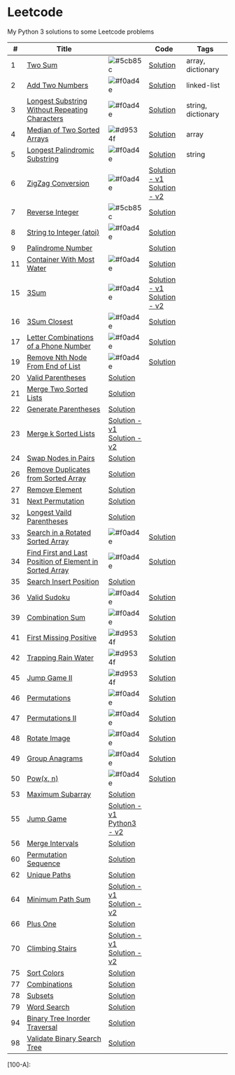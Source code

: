 # Leetcode
My Python 3 solutions to some Leetcode problems



| #      | Title                                                                            |                    | Code                                              | Tags               |
| ------ | -------------------------------------------------------------------------------- | ------------------ | ------------------------------------------------- | ------------------ |
| 1      | [Two Sum][1-Q]                                                                   | ![#5cb85c][Easy]   | [Solution][1-A]                                   | array, dictionary  |
| 2      | [Add Two Numbers][2-Q]                                                           | ![#f0ad4e][Medium] | [Solution][2-A]                                   | linked-list        |
| 3      | [Longest Substring Without Repeating Characters][3-Q]                            | ![#f0ad4e][Medium] | [Solution][3-A]                                   | string, dictionary |
| 4      | [Median of Two Sorted Arrays][4-Q]                                               | ![#d9534f][Hard]   | [Solution][4-A]                                   | array              |
| 5      | [Longest Palindromic Substring][5-Q]                                             | ![#f0ad4e][Medium] | [Solution][5-A]                                   | string             |
| 6      | [ZigZag Conversion][6-Q]                                                         | ![#f0ad4e][Medium] | [Solution - v1][6-A1]<br>[Solution - v2][6-A2]    |                    |
| 7      | [Reverse Integer][7-Q]                                                           | ![#5cb85c][Easy]   | [Solution][7-A]                                   |                    |
| 8      | [String to Integer (atoi)][8-Q]                                                  | ![#f0ad4e][Medium] | [Solution][8-A]                                   |                    |
| 9      | [Palindrome Number][9-Q]                                                         |                    | [Solution][9-A]                                   |                    |
| 11     | [Container With Most Water][11-Q]                                                | ![#f0ad4e][Medium] | [Solution][11-A]                                  |                    |
| 15     | [3Sum][15-Q]                                                                     | ![#f0ad4e][Medium] | [Solution - v1][15-A1]<br>[Solution - v2][15-A2]  |
| 16     | [3Sum Closest][16-Q]                                                             | ![#f0ad4e][Medium] | [Solution][16-Q]                                  |
| 17     | [Letter Combinations of a Phone Number][17-Q]                                    | ![#f0ad4e][Medium] | [Solution]() |
| 19     | [Remove Nth Node From End of List][19-Q]                                         | ![#f0ad4e][Medium] | [Solution]() |
| 20     | [Valid Parentheses][20-Q]                                                        | [Solution]() |
| 21     | [Merge Two Sorted Lists][21-Q]                                                   | [Solution]() |
| 22     | [Generate Parentheses][22-Q]                                                     | [Solution]() |
| 23     | [Merge k Sorted Lists][23-Q]                                                     | [Solution - v1]()<br>[Solution - v2]() |
| 24     | [Swap Nodes in Pairs][24-Q]                                                      | [Solution]() |
| 26     | [Remove Duplicates from Sorted Array][26-Q]                                      | [Solution]() |
| 27     | [Remove Element][27-Q]                                                           | [Solution]() |
| 31     | [Next Permutation][31-Q]                                                         | [Solution]() |
| 32     | [Longest Vaild Parentheses][32-Q]                                                | [Solution]() |
| 33     | [Search in a Rotated Sorted Array][33-Q]                                         | ![#f0ad4e][Medium] | [Solution]() |
| 34     | [Find First and Last Position of Element in Sorted Array][34-Q]                  | ![#f0ad4e][Medium] | [Solution]() |
| 35     | [Search Insert Position][35-Q]                                                   | [Solution]() |
| 36     | [Valid Sudoku][36-Q]                                                             | ![#f0ad4e][Medium] | [Solution]() |
| 39     | [Combination Sum][39-Q]                                                          | ![#f0ad4e][Medium] | [Solution]() |
| 41     | [First Missing Positive][41-Q]                                                   | ![#d9534f][Hard] | [Solution](https://github.com/TomBombadilV/leetcode-problems/blob/master/solutions/first-missing-positive.py) |
| 42     | [Trapping Rain Water][42-Q]                                                      | ![#d9534f][Hard] | [Solution](https://github.com/TomBombadilV/leetcode-problems/blob/master/solutions/trapping-rain-water.py) |
| 45     | [Jump Game II][45-Q]                                                             | ![#d9534f][Hard] | [Solution](https://github.com/TomBombadilV/leetcode-problems/blob/master/solutions/jump-game-ii.py) |
| 46     | [Permutations][46-Q]                                                             | ![#f0ad4e][Medium] | [Solution](https://github.com/TomBombadilV/leetcode-problems/blob/master/solutions/permutations.py) |
| 47     | [Permutations II][47-Q]                                                          | ![#f0ad4e][Medium] | [Solution](https://github.com/TomBombadilV/leetcode-problems/blob/master/solutions/permutations-ii.py) |
| 48     | [Rotate Image][48-Q]                                                             | ![#f0ad4e][Medium] | [Solution](https://github.com/TomBombadilV/leetcode-problems/blob/master/solutions/rotate-image.py) |
| 49     | [Group Anagrams][49-Q]                                                           | ![#f0ad4e][Medium] | [Solution](https://github.com/TomBombadilV/leetcode-problems/blob/master/solutions/group-anagrams.py) |
| 50     | [Pow(x, n)][50-Q]                                                                | ![#f0ad4e][Medium] | [Solution](https://github.com/TomBombadilV/leetcode-problems/blob/master/solutions/pow.py) |
| 53     | [Maximum Subarray][53-Q]                                                         | [Solution](https://github.com/TomBombadilV/leetcode-problems/blob/master/solutions/maximum-subarray.py) |
| 55     | [Jump Game][55-Q] | [Solution - v1](https://github.com/TomBombadilV/leetcode-problems/blob/master/solutions/jump-game.py)<br>[Python3 - v2](https://github.com/TomBombadilV/leetcode-problems/blob/master/solutions/jump-game-2.py) |
| 56     | [Merge Intervals][56-Q] | [Solution](https://github.com/TomBombadilV/leetcode-problems/blob/master/solutions/merge-intervals.py) |
| 60     | [Permutation Sequence][60-Q] | [Solution](https://github.com/TomBombadilV/leetcode-problems/blob/master/solutions/permutation-sequence.py) |
| 62     | [Unique Paths][62-Q] | [Solution](https://github.com/TomBombadilV/leetcode-problems/blob/master/solutions/unique-paths.py) |
| 64     | [Minimum Path Sum][64-Q] | [Solution - v1](https://github.com/TomBombadilV/leetcode-problems/blob/master/solutions/minimum-path-sum.py)<br>[Solution - v2](https://github.com/TomBombadilV/leetcode-problems/blob/master/solutions/minimum-path-sum-2.py) |
| 66     | [Plus One][66-Q] | [Solution](https://github.com/TomBombadilV/leetcode-problems/blob/master/solutions/plus-one.py) |
| 70     | [Climbing Stairs][70-Q] | [Solution - v1](https://github.com/TomBombadilV/leetcode-problems/blob/master/solutions/climbing-stairs.py)<br>[Solution - v2](https://github.com/TomBombadilV/leetcode-problems/blob/master/solutions/climbing-stairs-again.py) |
| 75     | [Sort Colors][75-Q] | [Solution](https://github.com/TomBombadilV/leetcode-problems/blob/master/solutions/sort-colors.py) |
| 77     | [Combinations][77-Q] | [Solution](https://github.com/TomBombadilV/leetcode-problems/blob/master/solutions/combinations.py)
| 78     | [Subsets][78-Q] | [Solution](https://github.com/TomBombadilV/leetcode-problems/blob/master/solutions/subsets.py) |
| 79     | [Word Search][79-Q] | [Solution](https://github.com/TomBombadilV/leetcode-problems/blob/master/solutions/word-search.py) |
| 94     | [Binary Tree Inorder Traversal][94-Q] | [Solution](https://github.com/TomBombadilV/leetcode-problems/blob/master/solutions/binary-tree-inorder-traversal.py) |
| 98     | [Validate Binary Search Tree][98-Q] | [Solution](https://github.com/TomBombadilV/leetcode-problems/blob/master/solutions/validate-binary-search-tree.py) |

[Easy]:   https://via.placeholder.com/15/5cb85c/000000?text=+
[Medium]: https://via.placeholder.com/15/f0ad4e/000000?text=+
[Hard]:   https://via.placeholder.com/15/d9534f/000000?text=+

[1-Q]:    https://leetcode.com/problems/two-sum
[2-Q]:    https://leetcode.com/problems/add-two-numbers
[3-Q]:    https://leetcode.com/problems/longest-substring-without-repeating-characters
[4-Q]:    https://leetcode.com/problems/median-of-two-sorted-arrays
[5-Q]:    https://leetcode.com/problems/longest-palindromic-substring
[6-Q]:    https://leetcode.com/problems/zigzag-conversion
[7-Q]:    https://leetcode.com/problems/reverse-integer/
[8-Q]:    https://leetcode.com/problems/string-to-integer-atoi/
[9-Q]:    https://leetcode.com/problems/palindrome-number
[10-Q]:   <>
[11-Q]:   https://leetcode.com/problems/container-with-most-water
[12-Q]:   <>
[13-Q]:   <>
[14-Q]:   <>
[15-Q]:   https://leetcode.com/problems/3sum
[16-Q]:   https://leetcode.com/problems/3sum-closest
[17-Q]:   https://leetcode.com/problems/letter-combinations-of-a-phone-number
[18-Q]:   <>
[19-Q]:   https://leetcode.com/problems/remove-nth-node-from-end-of-list
[20-Q]:   https://leetcode.com/problems/valid-parentheses
[21-Q]:   https://leetcode.com/problems/merge-two-sorted-lists
[22-Q]:   https://leetcode.com/problems/generate-parentheses
[23-Q]:   https://leetcode.com/problems/merge-k-sorted-lists
[24-Q]:   https://leetcode.com/problems/swap-nodes-in-pairs
[25-Q]:   <>
[26-Q]:   https://leetcode.com/problems/remove-duplicates-from-sorted-array
[27-Q]:   https://leetcode.com/problems/remove-element
[28-Q]:   <>
[29-Q]:   <>
[30-Q]:   <>
[31-Q]:   https://leetcode.com/problems/next-permutation
[32-Q]:   https://leetcode.com/problems/longest-valid-parentheses
[33-Q]:   https://leetcode.com/problems/search-in-rotated-sorted-array
[34-Q]:   https://leetcode.com/problems/find-first-and-last-position-of-element-in-sorted-array
[35-Q]:   https://leetcode.com/problems/search-insert-position
[36-Q]:   https://leetcode.com/problems/valid-sudoku
[37-Q]:   <>
[38-Q]:   <>
[39-Q]:   https://leetcode.com/problems/combination-sum
[40-Q]:   <>
[41-Q]:   https://leetcode.com/problems/first-missing-positive
[42-Q]:   https://leetcode.com/problems/trapping-rain-water
[43-Q]:   <>
[44-Q]:   <>
[45-Q]:   https://leetcode.com/problems/jump-game-ii
[46-Q]:   https://leetcode.com/problems/permutations
[47-Q]:   https://leetcode.com/problems/permutations-ii
[48-Q]:   https://leetcode.com/problems/rotate-image
[49-Q]:   https://leetcode.com/problems/group-anagrams
[50-Q]:   https://leetcode.com/problems/powx-n
[51-Q]:   <>
[52-Q]:   <>
[53-Q]:   https://leetcode.com/problems/maximum-subarray
[54-Q]:   <>
[55-Q]:   https://leetcode.com/problems/jump-game
[56-Q]:   https://leetcode.com/problems/merge-intervals
[57-Q]:   <>
[58-Q]:   <>
[59-Q]:   <>
[60-Q]:   https://leetcode.com/problems/permutation-sequence
[61-Q]:   <>
[62-Q]:   https://leetcode.com/problems/unique-paths
[63-Q]:   <>
[64-Q]:   https://leetcode.com/problems/minimum-path-sum
[65-Q]:   <>
[66-Q]:   https://leetcode.com/problems/plus-one
[67-Q]:   <>
[68-Q]:   <>
[69-Q]:   <>
[70-Q]:   https://leetcode.com/problems/climbing-stairs
[71-Q]:   <>
[72-Q]:   <>
[73-Q]:   <>
[74-Q]:   <>
[75-Q]:   https://leetcode.com/problems/sort-colors
[76-Q]:   <>
[77-Q]:   https://leetcode.com/problems/combinations
[78-Q]:   https://leetcode.com/problems/subsets
[79-Q]:   https://leetcode.com/problems/word-search
[80-Q]:   <>
[81-Q]:   <>
[82-Q]:   <>
[83-Q]:   <>
[84-Q]:   <>
[85-Q]:   <>
[86-Q]:   <>
[87-Q]:   <>
[88-Q]:   <>
[89-Q]:   <>
[90-Q]:   <>
[91-Q]:   <>
[92-Q]:   <>
[93-Q]:   <>
[94-Q]:   https://leetcode.com/problems/binary-tree-inorder-traversal
[95-Q]:   <>
[96-Q]:   <>
[97-Q]:   <>
[98-Q]:   https://leetcode.com/problems/validate-binary-search-tree
[99-Q]:   <>
[100-Q]:  <>

[1-A]:    https://github.com/TomBombadilV/leetcode-problems/blob/master/solutions/two-sum.py
[2-A]:    https://github.com/TomBombadilV/leetcode-problems/blob/master/solutions/add-two-numbers.py
[3-A]:    https://github.com/TomBombadilV/leetcode-problems/blob/master/solutions/longest-substring-without-repeating-characters.py
[4-A]:    https://github.com/TomBombadilV/leetcode-problems/blob/master/solutions/median-of-two-sorted-arrays.py
[5-A]:    https://github.com/TomBombadilV/leetcode-problems/blob/master/solutions/longest-palindromic-substring.py
[6-A1]:   https://github.com/TomBombadilV/leetcode-problems/blob/master/solutions/zig-zag-conversion-2.py
[6-A2]:   https://github.com/TomBombadilV/leetcode-problems/blob/master/solutions/zig-zag-conversion-1.py
[7-A]:    https://github.com/TomBombadilV/leetcode-problems/blob/master/solutions/reverse-integer.py
[8-A]:    https://github.com/TomBombadilV/leetcode-problems/blob/master/solutions/string-to-integer-atoi.py
[9-A]:    https://github.com/TomBombadilV/leetcode-problems/blob/master/solutions/palindrome-number.py
[10-A]:   <>
[11-A]:   https://github.com/TomBombadilV/leetcode-problems/blob/master/solutions/container-with-most-water.py
[12-A]:   <>
[13-A]:   <>
[14-A]:   <>
[15-A1]:  https://github.com/TomBombadilV/leetcode-problems/blob/master/solutions/3sum.py
[15-A2]:  https://github.com/TomBombadilV/leetcode-problems/blob/master/solutions/3sum-2.py
[16-A]:   https://github.com/TomBombadilV/leetcode-problems/blob/master/solutions/3sum-closest.py
[17-A]:   https://github.com/TomBombadilV/leetcode-problems/blob/master/solutions/letter-combinations.py
[18-A]:   <>
[19-A]:   https://github.com/TomBombadilV/leetcode-problems/blob/master/solutions/remove-nth-node-from-end.py
[20-A]:   https://github.com/TomBombadilV/leetcode-problems/blob/master/solutions/valid-parentheses.py
[21-A]:   https://github.com/TomBombadilV/leetcode-problems/blob/master/solutions/merge-two-sorted-lists.py
[22-A]:   https://github.com/TomBombadilV/leetcode-problems/blob/master/solutions/generate-parentheses.py
[23-A1]:  https://github.com/TomBombadilV/leetcode-problems/blob/master/solutions/merge-k-sorted-lists.py
[23-A2]:  https://github.com/TomBombadilV/leetcode-problems/blob/master/solutions/solutions/merge-k-sorted-lists-2.py
[24-A]:   https://github.com/TomBombadilV/leetcode-problems/blob/master/solutions/swap-pairs.py
[25-A]:   <>
[26-A]:   https://github.com/TomBombadilV/leetcode-problems/blob/master/solutions/remove-duplicates-from-sorted-array.py
[27-A]:   https://github.com/TomBombadilV/leetcode-problems/blob/master/solutions/remove-element.py
[28-A]:   <>
[29-A]:   <>
[30-A]:   <>
[31-A]:   https://github.com/TomBombadilV/leetcode-problems/blob/master/solutions/next-permutation.py
[32-A]:   https://github.com/TomBombadilV/leetcode-problems/blob/master/solutions/longest-valid-parentheses.py
[33-A]:   https://github.com/TomBombadilV/leetcode-problems/blob/master/solutions/search-in-rotated-sorted-array.py
[34-A]:   https://github.com/TomBombadilV/leetcode-problems/blob/master/solutions/find-first-last-position-element-in-sorted-array.py
[35-A]:   https://github.com/TomBombadilV/leetcode-problems/blob/master/solutions/search-insert-position.py
[36-A]:   https://github.com/TomBombadilV/leetcode-problems/blob/master/solutions/valid-sudoku.py
[37-A]:   <>
[38-A]:   <>
[39-A]:   https://github.com/TomBombadilV/leetcode-problems/blob/master/solutions/combination-sum.py
[40-A]:   
[41-A]:   
[42-A]:   
[43-A]:   
[44-A]:   
[45-A]:   
[46-A]:   
[47-A]:   
[48-A]:   
[49-A]:   
[50-A]:   
[51-A]:   
[52-A]:   
[53-A]:   
[54-A]:   
[55-A]:   
[56-A]:   
[57-A]:   
[58-A]:   
[59-A]:   
[60-A]:   
[61-A]:   
[62-A]:   
[63-A]:   
[64-A]:   
[65-A]:   
[66-A]:   
[67-A]:   
[68-A]:   
[69-A]:   
[70-A]:   
[71-A]:   
[72-A]:   
[73-A]:   
[74-A]:   
[75-A]:   
[76-A]:   
[77-A]:   
[78-A]:   
[79-A]:   
[80-A]:   
[81-A]:   
[82-A]:   
[83-A]:   
[84-A]:   
[85-A]:   
[86-A]:   
[87-A]:   
[88-A]:   
[89-A]:   
[90-A]:   
[91-A]:   
[92-A]:   
[93-A]:   
[94-A]:   
[95-A]:   
[96-A]:   
[97-A]:   
[98-A]:   
[99-A]:   
[100-A]:  